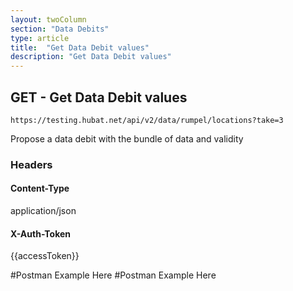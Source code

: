 ```yaml
---
layout: twoColumn
section: "Data Debits"
type: article
title:  "Get Data Debit values"
description: "Get Data Debit values"
---
```


## GET - Get Data Debit values

`https://testing.hubat.net/api/v2/data/rumpel/locations?take=3`

Propose a data debit with the bundle of data and validity

### Headers

#### Content-Type
application/json
#### X-Auth-Token
{{accessToken}}

#Postman Example Here
#Postman Example Here
